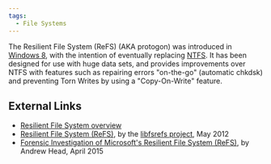 ```yaml
---
tags:
  - File Systems
---
```

The Resilient File System (ReFS) (AKA protogon) was introduced in
[Windows 8](windows.md), with the intention of eventually
replacing [NTFS](ntfs.md). It has been designed for use with
huge data sets, and provides improvements over NTFS with features such
as repairing errors "on-the-go" (automatic chkdsk) and preventing Torn
Writes by using a "Copy-On-Write" feature.

## External Links

* [Resilient File System overview](https://learn.microsoft.com/en-us/previous-versions/windows/it-pro/windows-server-2012-R2-and-2012/hh831724(v=ws.11))
* [Resilient File System (ReFS)](https://github.com/libyal/libfsrefs/blob/main/documentation/Resilient%20File%20System%20(ReFS).asciidoc),
  by the [libfsrefs project](https://github.com/libyal/libfsrefs), May 2012
* [Forensic Investigation of Microsoft's Resilient File System (ReFS)](http://resilientfilesystem.co.uk),
  by Andrew Head, April 2015
